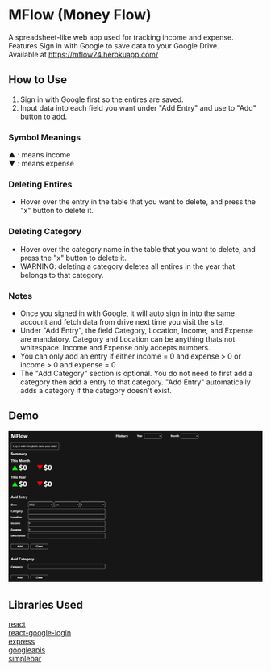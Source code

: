 # MFlow (Money Flow)
A spreadsheet-like web app used for tracking income and expense.\
Features Sign in with Google to save data to your Google Drive.\
Available at https://mflow24.herokuapp.com/

## How to Use
1. Sign in with Google first so the entires are saved.
2. Input data into each field you want under "Add Entry" and use to "Add" button to add. 

### Symbol Meanings
▲ : means income\
▼ : means expense

### Deleting Entires
- Hover over the entry in the table that you want to delete, and press the "x" button to delete it. 

### Deleting Category
- Hover over the category name in the table that you want to delete, and press the "x" button to delete it. 
- WARNING: deleting a category deletes all entires in the year that belongs to that category. 

### Notes
- Once you signed in with Google, it will auto sign in into the same account and fetch data from drive next time you visit the site. 
- Under "Add Entry", the field Category, Location, Income, and Expense are mandatory. Category and Location can be anything thats not whitespace. Income and Expense only accepts numbers. 
- You can only add an entry if either income = 0 and expense > 0 or income > 0 and expense = 0 
- The "Add Category" section is optional. You do not need to first add a category then add a entry to that category. "Add Entry" automatically adds a category if the category doesn't exist. 

## Demo
![demo](mflow-demo.gif)

## Libraries Used
[react](https://github.com/facebook/react)\
[react-google-login](https://github.com/anthonyjgrove/react-google-login)\
[express](https://github.com/expressjs/express)\
[googleapis](https://github.com/googleapis/googleapis)\
[simplebar](https://github.com/Grsmto/simplebar)
